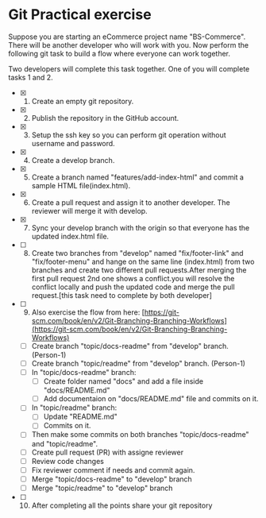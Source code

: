 # Git Practical exercise

Suppose you are starting an eCommerce project name "BS-Commerce". There will be another developer who will work with you. Now perform the following git task to build a flow where everyone can work together.

Two developers will complete this task together. One of you will complete tasks 1 and 2.

- [x] 1. Create an empty git repository.
- [x] 2. Publish the repository in the GitHub account.
- [x] 3. Setup the ssh key so you can perform git operation without username and password.
- [x] 4. Create a develop branch.
- [x] 5. Create a branch named "features/add-index-html" and commit a sample HTML file(index.html).
- [x] 6. Create a pull request and assign it to another developer. The reviewer will merge it with develop.
- [x] 7. Sync your develop branch with the origin so that everyone has the updated index.html file.
- [ ] 8. Create two branches from "develop" named "fix/footer-link" and "fix/footer-menu" and hange on the same line (index.html) from two branches and create two different pull requests.After merging the first pull request 2nd one shows a conflict.you will resolve the conflict locally and push the updated code and merge the pull request.[this task need to complete by both developer]
- [ ] 9. Also exercise the flow from here: [https://git-scm.com/book/en/v2/Git-Branching-Branching-Workflows](https://git-scm.com/book/en/v2/Git-Branching-Branching-Workflows)
    - [ ] Create branch "topic/docs-readme" from "develop" branch. (Person-1)
    - [ ] Create branch "topic/readme" from "develop" branch. (Person-1)
    - [ ] In "topic/docs-readme" branch:
        - [ ] Create folder named "docs" and add a file inside "docs/README.md"
        - [ ] Add documentaion on "docs/README.md" file and commits on it.
    - [ ] In "topic/readme" branch:
        - [ ] Update "README.md"
        - [ ] Commits on it.
    - [ ] Then make some commits on both branches "topic/docs-readme" and "topic/readme".
    - [ ] Create pull request (PR) with assigne reviewer
    - [ ] Review code changes
    - [ ] Fix reviewer comment if needs and commit again.
    - [ ] Merge "topic/docs-readme" to "develop" branch
    - [ ] Merge "topic/readme" to "develop" branch
- [ ] 10. After completing all the points share your git repository